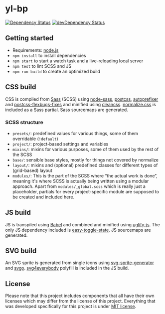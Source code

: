 # yl-bp

[![Dependency Status](https://david-dm.org/yellowled/yl-bp.svg)](https://david-dm.org/yellowled/yl-bp)
[![devDependency Status](https://david-dm.org/yellowled/yl-bp/dev-status.svg)](https://david-dm.org/yellowled/yl-bp#info=devDependencies)

## Getting started

* Requirements: [node.js](http://nodejs.org)
* `npm install` to install dependencies
* `npm start` to start a watch task and a live-reloading local server
* `npm test` to lint SCSS and JS
* `npm run build` to create an optimized build

## CSS build

CSS is compiled from [Sass](http://sass-lang.com) (SCSS) using [node-sass](https://www.npmjs.com/package/node-sass), [postcss](https://www.npmjs.com/package/postcss-cli), [autoprefixer](https://www.npmjs.com/package/autoprefixer) and [postcss-flexbugs-fixes](https://www.npmjs.com/package/postcss-flexbugs-fixes) and minified using [cleancss](https://www.npmjs.com/package/clean-css). [normalize.css](https://www.npmjs.com/package/node-normalize-scss) is included as a Sass partial. Sass sourcemaps are generated.

### SCSS structure

* `presets/`: predefined values for various things, some of them overridable (`!default`)
* `project/`: project-based settings and variables
* `mixins/`: mixins for various purposes, some of them used by the rest of the SCSS
* `base/`: sensible base styles, mostly for things not covered by normalize
* `layout/`: mixins and (optional) predefined classes for different types of (grid-based) layout
* `modules/`: This is the part of the SCSS where “the actual work is done”, meaning it's where SCSS is actually being written using a modular approach. Apart from `modules/_global.scss` which is really just a placeholder, partials for every project-specific module are supposed to be created and included here.

## JS build

JS is transpiled using [Babel](https://babeljs.io) and combined and minified using [uglify-js](https://www.npmjs.com/package/uglify-js). The only JS dependency included is [easy-toggle-state](https://www.npmjs.com/package/easy-toggle-state). JS sourcemaps are generated.

## SVG build

An SVG sprite is generated from single icons using [svg-sprite-generator](https://www.npmjs.com/package/svg-sprite-generator) and [svgo](https://www.npmjs.com/package/svgo). [svg4everybody](https://www.npmjs.com/package/svg4everybody) polyfill is included in the JS build.

## License

Please note that this project includes components that all have their own licenses which may differ from the license of this project. Everything that was developed specifically for this project is under [MIT license](https://github.com/yellowled/yl-bp/blob/master/LICENSE.md).
